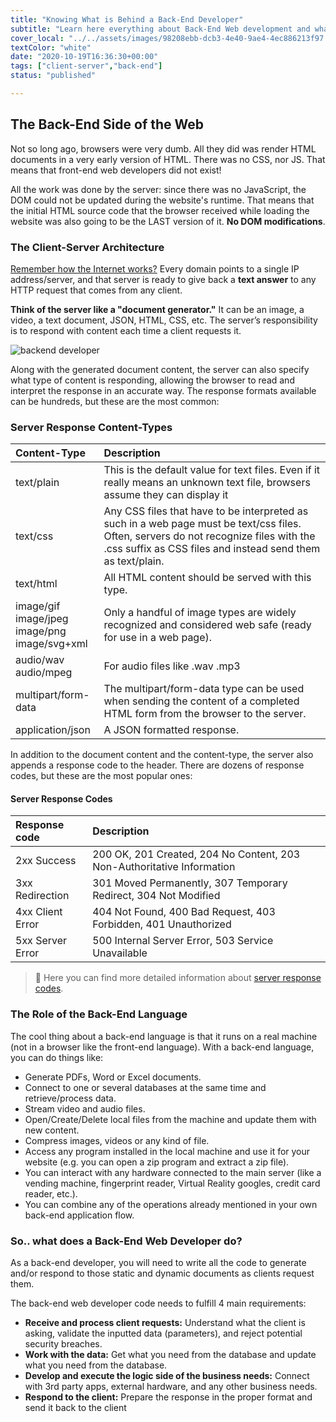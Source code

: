 ```yaml
---
title: "Knowing What is Behind a Back-End Developer"
subtitle: "Learn here everything about Back-End Web development and what it takes to become a Back-End developer"
cover_local: "../../assets/images/98208ebb-dcb3-4e40-9ae4-4ec886213f97.jpeg"
textColor: "white"
date: "2020-10-19T16:36:30+00:00"
tags: ["client-server","back-end"]
status: "published"

---
```


## The Back-End Side of the Web

Not so long ago, browsers were very dumb. All they did was render HTML documents in a very early version of HTML. There was no CSS, nor JS. That means that front-end web developers did not exist!

All the work was done by the server: since there was no JavaScript, the DOM could not be updated during the website's runtime. That means that the initial HTML source code that the browser received while loading the website was also going to be the LAST version of it. **No DOM modifications**.

### The Client-Server Architecture

[Remember how the Internet works?](https://www.youtube.com/watch?v=UiBT3Kj8KBM) Every domain points to a single IP address/server, and that server is ready to give back a **text answer** to any HTTP request that comes from any client.

**Think of the server like a "document generator."** It can be an image, a video, a text document, JSON, HTML, CSS, etc. The server’s responsibility is to respond with content each time a client requests it.

![backend developer](https://github.com/breatheco-de/content/blob/master/src/assets/images/2c0000ef-2907-43cb-80ed-2ba4f194b83e.gif?raw=true)

Along with the generated document content, the server can also specify what type of content is responding, allowing the browser to read and interpret the response in an accurate way. The response formats available can be hundreds, but these are the most common:

### Server Response Content-Types

|Content-Type       |Description   |
|:------------------|:-----------------|
|text/plain          |This is the default value for text files. Even if it really means an unknown text file, browsers assume they can display it     |
|text/css      |Any CSS files that have to be interpreted as such in a web page must be text/css files. Often, servers do not recognize files with the .css suffix as CSS files and instead send them as text/plain.      |
|text/html        |All HTML content should be served with this type.     |
|image/gif<br>image/jpeg<br>image/png<br>image/svg+xml     |Only a handful of image types are widely recognized and considered web safe (ready for use in a web page).    |
|audio/wav<br>audio/mpeg     |For audio files like .wav .mp3    |
|multipart/form-data     |The multipart/form-data type can be used when sending the content of a completed HTML form from the browser to the server.    |
|application/json     |A JSON formatted response.     |

In addition to the document content and the content-type, the server also appends a response code to the header. There are dozens of response codes, but these are the most popular ones:

#### Server Response Codes

|Response code      |Description       |
|:------------------|:-----------------|
|2xx Success      |200 OK, 201 Created, 204 No Content, 203 Non-Authoritative Information    |
|3xx Redirection    |301 Moved Permanently, 307 Temporary Redirect, 304 Not Modified    |
|4xx Client Error    |404 Not Found, 400 Bad Request, 403 Forbidden, 401 Unauthorized    |
|5xx Server Error     |500 Internal Server Error, 503 Service Unavailable    |

> 🔗 Here you can find more detailed information about [server response codes](https://www.restapitutorial.com/httpstatuscodes.html).

### The Role of the Back-End Language

The cool thing about a back-end language is that it runs on a real machine (not in a browser like the front-end language). With a back-end language, you can do things like:

+ Generate PDFs, Word or Excel documents.
+ Connect to one or several databases at the same time and retrieve/process data.
+ Stream video and audio files.
+ Open/Create/Delete local files from the machine and update them with new content.
+ Compress images, videos or any kind of file.
+ Access any program installed in the local machine and use it for your website (e.g. you can open a zip program and extract a zip file).
+ You can interact with any hardware connected to the main server (like a vending machine, fingerprint reader, Virtual Reality googles, credit card reader, etc.).
+ You can combine any of the operations already mentioned in your own back-end application flow.
  
### So.. what does a Back-End Web Developer do?

As a back-end developer, you will need to write all the code to generate and/or respond to those static and dynamic documents as clients request them.

The back-end web developer code needs to fulfill 4 main requirements:

+ **Receive and process client requests:**  Understand what the client is asking, validate the inputted data (parameters), and reject potential security breaches.
+ **Work with the data:** Get what you need from the database and update what you need from the database.
+ **Develop and execute the logic side of the business needs:** Connect with 3rd party apps, external hardware, and any other business needs.
+ **Respond to the client:** Prepare the response in the proper format and send it back to the client





